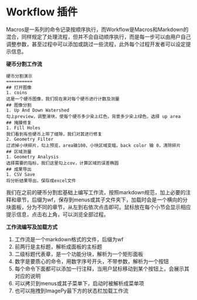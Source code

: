 # Workflow 插件

Macros是一系列的命令记录按顺序执行，而Workflow是Macros和Markdown的混合，同样规定了处理流程，但并不会自动顺序执行，而是每一步可以由用户自己调整参数，甚至过程中可以添加或跳过一些流程，此外每个过程开发者可以设定提示信息。



**硬币分割工作流**

```
硬币分割演示
==========
## 打开图像
1. coins
这是一个硬币图像，我们现在来对每个硬币进行计数及测量
## 图像分割
1. Up And Down Watershed
勾上preview，调整滑块，使每个硬币多少染上红色，背景多少染上绿色，选择 up area
## 掩膜修复
1. Fill Holes
我们看到有些硬币上带了缝隙，我们对其进行修复
2. Geometry Filter
过滤掉小块碎片，勾上预览，area输100，小块区域变暗，back color 输 0，清除碎片
## 区域测量
1. Geometry Analysis
选择需要的指标，我们这里勾上cov，计算区域的误差椭圆
## 成果导出
1. CSV Save
将分析结果导出，保存成excel文件
```

我们在之前的硬币分割宏基础上编写工作流，按照markdown规范，加上必要的注释和章节，后缀为wf，保存到menus或其子文件夹下，加载时会是一个横向的分块面板，分为不同的章节，从左到右依次点击即可。鼠标放在每个小节会显示相应提示信息，点击右上角，可以浏览全部过程。



**工作流编写及加载方式**

1. 工作流是一个markdown格式的文件，后缀为wf
2. 前两行是主标题，解析成面板的主标题
3. 二级标题代表章，是一个功能分块，解析为一个矩形面板
4. 数字是要质心的命令，用数字序号开头，不带参数，解析为一个按钮
5. 每个命令下面都可以添加一行注释，当用户鼠标移动到某个按钮上，会展示其对应的说明
6. 可以拷贝到menus或其子菜单下，启动时被解析成菜单项
7. 也可以拖拽到ImagePy最下方的状态栏加载工作流